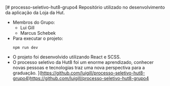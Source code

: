 [# processo-seletivo-hut8-grupo4
Repositório utilizado no desenvolvimento da aplicação da Loja da Hut.
- Membros do Grupo:
  - Lui Gill
  - Marcus Schebek
- Para executar o projeto:
  ```
  npm run dev
  ```
- O projeto foi desenvolvido utilizando React e SCSS.
- O processo seletivo da Hut8 foi um enorme aprendizado, conhecer novas pessoas e tecnologias traz uma nova perspectiva para a graduação.
](https://github.com/luigill/processo-seletivo-hut8-grupo4)https://github.com/luigill/processo-seletivo-hut8-grupo4
